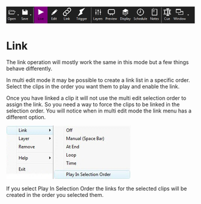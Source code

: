 ![](../../images/toolbar.png)
# Link

The link operation will mostly work the same in this mode but a few things behave differently.

In multi edit mode it may be possible to create a link list in a specific order. Select the clips in the order you want them to play and enable the link.

Once you have linked a clip it will not use the multi edit selection order to assign the link. So you need a way to force the clips to be linked in the selection order. You will notice when in multi edit mode the link menu has a different option.

![](../../images/img_230.jpg)

If you select Play In Selection Order the links for the selected clips will be created in the order you selected them.